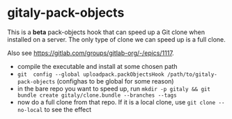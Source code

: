 # gitaly-pack-objects

This is a **beta** pack-objects hook that can speed up a Git clone when
installed on a server. The only type of clone we can speed up is a full
clone.

Also see https://gitlab.com/groups/gitlab-org/-/epics/1117.

-   compile the executable and install at some chosen path
-   `git  config --global uploadpack.packObjectsHook /path/to/gitaly-pack-objects`
    (confighas to be global for some reason)
-   in the bare repo you want to speed up, run
    `mkdir -p gitaly && git bundle create gitaly/clone.bundle --branches --tags`
-   now do a full clone from that repo. If it is a local clone, use
    `git clone --no-local` to see the effect
